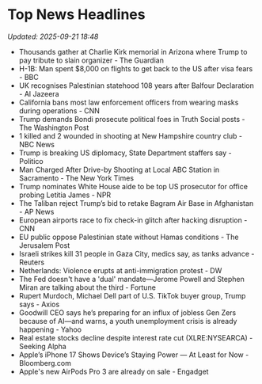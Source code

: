 # Top News Headlines

_Updated: 2025-09-21 18:48_

- Thousands gather at Charlie Kirk memorial in Arizona where Trump to pay tribute to slain organizer - The Guardian
- H-1B: Man spent $8,000 on flights to get back to the US after visa fears - BBC
- UK recognises Palestinian statehood 108 years after Balfour Declaration - Al Jazeera
- California bans most law enforcement officers from wearing masks during operations - CNN
- Trump demands Bondi prosecute political foes in Truth Social posts - The Washington Post
- 1 killed and 2 wounded in shooting at New Hampshire country club - NBC News
- Trump is breaking US diplomacy, State Department staffers say - Politico
- Man Charged After Drive-by Shooting at Local ABC Station in Sacramento - The New York Times
- Trump nominates White House aide to be top US prosecutor for office probing Letitia James - NPR
- The Taliban reject Trump’s bid to retake Bagram Air Base in Afghanistan - AP News
- European airports race to fix check-in glitch after hacking disruption - CNN
- EU public oppose Palestinian state without Hamas conditions - The Jerusalem Post
- Israeli strikes kill 31 people in Gaza City, medics say, as tanks advance - Reuters
- Netherlands: Violence erupts at anti-immigration protest - DW
- The Fed doesn't have a 'dual' mandate—Jerome Powell and Stephen Miran are talking about the third - Fortune
- Rupert Murdoch, Michael Dell part of U.S. TikTok buyer group, Trump says - Axios
- Goodwill CEO says he’s preparing for an influx of jobless Gen Zers because of AI—and warns, a youth unemployment crisis is already happening - Yahoo
- Real estate stocks decline despite interest rate cut (XLRE:NYSEARCA) - Seeking Alpha
- Apple’s iPhone 17 Shows Device’s Staying Power — At Least for Now - Bloomberg.com
- Apple's new AirPods Pro 3 are already on sale - Engadget